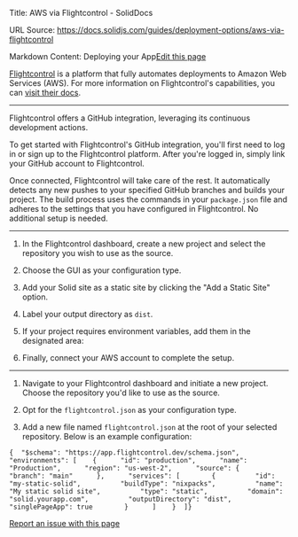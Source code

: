 Title: AWS via Flightcontrol - SolidDocs

URL Source: https://docs.solidjs.com/guides/deployment-options/aws-via-flightcontrol

Markdown Content:
Deploying your App[Edit this page](https://github.com/solidjs/solid-docs-next/edit/main/src/routes/guides/deployment-options/aws-via-flightcontrol.mdx)

[Flightcontrol](https://www.flightcontrol.dev/) is a platform that fully automates deployments to Amazon Web Services (AWS). For more information on Flightcontrol's capabilities, you can [visit their docs](https://www.flightcontrol.dev/docs).

* * *

Flightcontrol offers a GitHub integration, leveraging its continuous development actions.

To get started with Flightcontrol's GitHub integration, you'll first need to log in or sign up to the Flightcontrol platform. After you're logged in, simply link your GitHub account to Flightcontrol.

Once connected, Flightcontrol will take care of the rest. It automatically detects any new pushes to your specified GitHub branches and builds your project. The build process uses the commands in your `package.json` file and adheres to the settings that you have configured in Flightcontrol. No additional setup is needed.

* * *

1.  In the Flightcontrol dashboard, create a new project and select the repository you wish to use as the source.
    
2.  Choose the GUI as your configuration type.
    
3.  Add your Solid site as a static site by clicking the "Add a Static Site" option.
    

5.  Label your output directory as `dist`.
    
6.  If your project requires environment variables, add them in the designated area:
    

7.  Finally, connect your AWS account to complete the setup.

* * *

1.  Navigate to your Flightcontrol dashboard and initiate a new project. Choose the repository you'd like to use as the source.
    
2.  Opt for the `flightcontrol.json` as your configuration type.
    

3.  Add a new file named `flightcontrol.json` at the root of your selected repository. Below is an example configuration:

```
{  "$schema": "https://app.flightcontrol.dev/schema.json",  "environments": [    {      "id": "production",      "name": "Production",      "region": "us-west-2",      "source": {        "branch": "main"      },      "services": [        {          "id": "my-static-solid",          "buildType": "nixpacks",          "name": "My static solid site",          "type": "static",          "domain": "solid.yourapp.com",          "outputDirectory": "dist",          "singlePageApp": true        }      ]    }  ]}
```

[Report an issue with this page](https://github.com/solidjs/solid-docs-next/issues/new?assignees=ladybluenotes&labels=improve+documentation%2Cpending+review&projects=&template=CONTENT.yml&title=[Content]:&subject=/guides/deployment-options/aws-via-flightcontrol.mdx)

